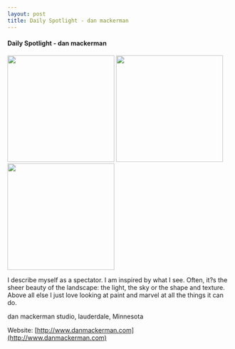 ```yaml
---
layout: post
title: Daily Spotlight - dan mackerman
---
```


#### Daily Spotlight - dan mackerman

<div class='whopic'>
<img height='240' src='/images/artists/images/81524.1.jpg'>
<img height='240' src='/images/artists/images/81524.2.jpg'>
<img height='240' src='/images/artists/images/81524.3.jpg'>

</div>

I describe myself as a spectator. I am inspired by what I see. Often, it?s the sheer beauty of the landscape: the light, the sky or the shape and texture. Above all else I just love looking at paint and marvel at all the things it can do.

dan mackerman studio, lauderdale, Minnesota

Website: [http://www.danmackerman.com](http://www.danmackerman.com)
